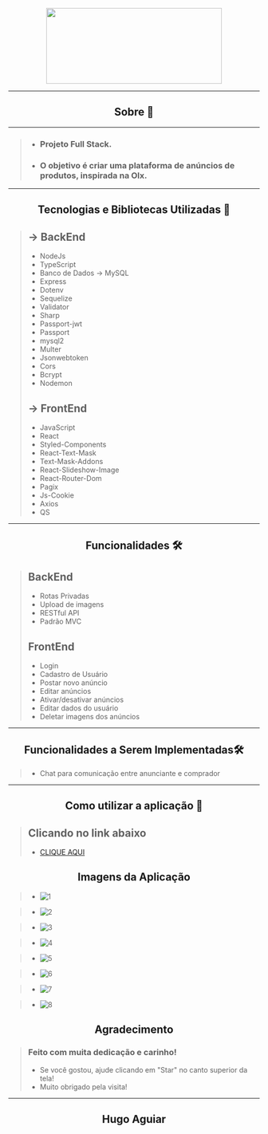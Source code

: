  <p align="center">
 <img src="https://user-images.githubusercontent.com/86810734/154845319-c9ceeeb0-ea37-4fa4-8f66-957f00058a87.png" width="352" height="152"/> 
 </p>

---
<h2 align="center">Sobre 📖</h2>

---
> - ### Projeto Full Stack.
> - ### O objetivo é criar uma plataforma de anúncios de produtos, inspirada na Olx.
---
<h2 align="center">Tecnologias e Bibliotecas Utilizadas 📱</h2>

> ## -> BackEnd
> - NodeJs
> - TypeScript
> - Banco de Dados -> MySQL
> - Express
> - Dotenv
> - Sequelize
> - Validator
> - Sharp
> - Passport-jwt
> - Passport
> - mysql2
> - Multer
> - Jsonwebtoken
> - Cors
> - Bcrypt
> - Nodemon
> ## -> FrontEnd
> - JavaScript
> - React
> - Styled-Components
> - React-Text-Mask
> - Text-Mask-Addons
> - React-Slideshow-Image
> - React-Router-Dom
> - Pagix
> - Js-Cookie
> - Axios 
> - QS
---
<h2 align="center">Funcionalidades 🛠️</h2>

> ## BackEnd
> - Rotas Privadas
> - Upload de imagens
> - RESTful API
> - Padrão MVC
> ## FrontEnd
> - Login
> - Cadastro de Usuário
> - Postar novo anúncio
> - Editar anúncios
> - Ativar/desativar anúncios
> - Editar dados do usuário
> - Deletar imagens dos anúncios

---
<h2 align="center">Funcionalidades a Serem Implementadas🛠️</h2>

> - Chat para comunicação entre anunciante e comprador

---
<h2 align="center">Como utilizar a aplicação 🤔</h2>

> ## Clicando no link abaixo
> - [CLIQUE AQUI](https://conscious-zebra.surge.sh/)


<h2 align="center">Imagens da Aplicação</h2>

> - ![1](https://user-images.githubusercontent.com/86810734/154846208-3b19badb-aa83-45ba-9123-f3b777359a9b.png)

> - ![2](https://user-images.githubusercontent.com/86810734/154846215-09cb9f97-b09a-487c-9175-e3565045c054.png)

> - ![3](https://user-images.githubusercontent.com/86810734/154846220-11325bd7-af01-40c6-a792-2a748773d3c6.png)

> - ![4](https://user-images.githubusercontent.com/86810734/154846250-bbf1e49f-41a3-40fb-bc7b-025e93196ab2.png)

> - ![5](https://user-images.githubusercontent.com/86810734/154848888-c7f6f81f-e11b-4084-bc69-9743d34c666f.png)

> - ![6](https://user-images.githubusercontent.com/86810734/154848896-7644a162-4f94-47da-b3ff-19cd55ac5f1c.png)

> - ![7](https://user-images.githubusercontent.com/86810734/154848904-7abe1778-bdf2-40df-b809-e0007d753934.png)

> - ![8](https://user-images.githubusercontent.com/86810734/154848908-87d7b4da-0116-4694-a50e-6b87464e64ef.png)


<h2 align="center">Agradecimento</h2>

> ### Feito com muita dedicação e carinho!
> - Se você gostou, ajude clicando em "Star" no canto superior da tela!
> - Muito obrigado pela visita! 

---
<h2 align="center">Hugo Aguiar</h2>
